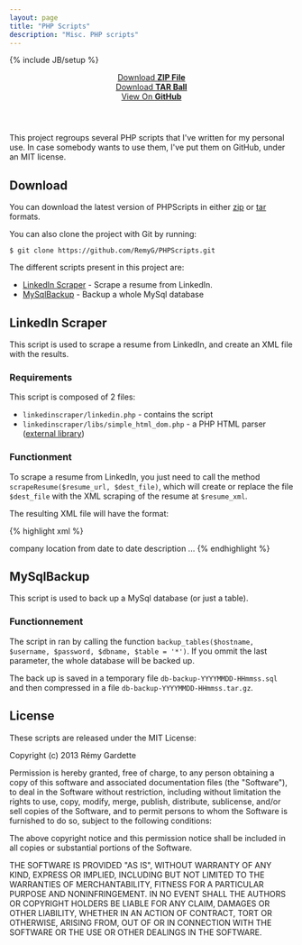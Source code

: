 ```yaml
---
layout: page
title: "PHP Scripts"
description: "Misc. PHP scripts"
---
```

{% include JB/setup %}

<header class="project-downloads">
    <div><a href="https://github.com/RemyG/PHPScripts/zipball/master">Download <strong>ZIP File</strong></a></div>
    <div><a href="https://github.com/RemyG/PHPScripts/tarball/master">Download <strong>TAR Ball</strong></a></div>
    <div><a href="https://github.com/RemyG/PHPScripts">View On <strong>GitHub</strong></a></div>
</header>

This project regroups several PHP scripts that I've written for my personal use. In case somebody wants to use them, I've put them on GitHub, under an MIT license.

## Download

You can download the latest version of PHPScripts in either [zip](https://github.com/RemyG/PHPScripts/zipball/master) or [tar](https://github.com/RemyG/PHPScripts/tarball/master) formats.

You can also clone the project with Git by running:

    $ git clone https://github.com/RemyG/PHPScripts.git

The different scripts present in this project are:

* [LinkedIn Scraper](#linkedinscraper) - Scrape a resume from LinkedIn.
* [MySqlBackup](#mysqlbackup) - Backup a whole MySql database
    

<h2 id="linkedinscraper" class="anchor">LinkedIn Scraper</h2>

This script is used to scrape a resume from LinkedIn, and create an XML file with the results.

### Requirements

This script is composed of 2 files:

* `linkedinscraper/linkedin.php` - contains the script
* `linkedinscraper/libs/simple_html_dom.php` - a PHP HTML parser ([external library](http://sourceforge.net/projects/simplehtmldom/))

### Functionment

To scrape a resume from LinkedIn, you just need to call the method `scrapeResume($resume_url, $dest_file)`, which will create or replace the file `$dest_file` with the XML scraping of the resume at `$resume_xml`.

The resulting XML file will have the format:

{% highlight xml %}
<?xml version="1.0" encoding="UTF-8"?>
<resume>
  <position>
    <title>position title</title>
    <company>company</company>
    <location>location</location>
    <from>from date</from>
    <to>to date</to>
    <description>description</description>
  </position>
  <position>
  ...
  </position>
</resume>
{% endhighlight %}

<h2 id="mysqlbackup" class="anchor">MySqlBackup</h2>

This script is used to back up a MySql database (or just a table).

### Functionnement

The script in ran by calling the function `backup_tables($hostname, $username, $password, $dbname, $table = '*')`. If you ommit the last parameter, the whole database will be backed up.
    
The back up is saved in a temporary file `db-backup-YYYYMMDD-HHmmss.sql` and then compressed in a file `db-backup-YYYYMMDD-HHmmss.tar.gz`.

## License

These scripts are released under the MIT License:

Copyright (c) 2013 Rémy Gardette

Permission is hereby granted, free of charge, to any person obtaining a copy of this software and associated documentation files (the "Software"), to deal in the Software without restriction, including without limitation the rights to use, copy, modify, merge, publish, distribute, sublicense, and/or sell copies of the Software, and to permit persons to whom the Software is furnished to do so, subject to the following conditions:

The above copyright notice and this permission notice shall be included in all copies or substantial portions of the Software.

THE SOFTWARE IS PROVIDED "AS IS", WITHOUT WARRANTY OF ANY KIND, EXPRESS OR IMPLIED, INCLUDING BUT NOT LIMITED TO THE WARRANTIES OF MERCHANTABILITY, FITNESS FOR A PARTICULAR PURPOSE AND NONINFRINGEMENT. IN NO EVENT SHALL THE AUTHORS OR COPYRIGHT HOLDERS BE LIABLE FOR ANY CLAIM, DAMAGES OR OTHER LIABILITY, WHETHER IN AN ACTION OF CONTRACT, TORT OR OTHERWISE, ARISING FROM, OUT OF OR IN CONNECTION WITH THE SOFTWARE OR THE USE OR OTHER DEALINGS IN THE SOFTWARE.
